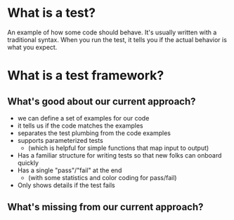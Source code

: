 # What is a test?

An example of how some code should behave. It's usually written with a traditional syntax.
When you run the test, it tells you if the actual behavior is what you expect.

# What is a test framework?

## What's good about our current approach?

- we can define a set of examples for our code
- it tells us if the code matches the examples
- separates the test plumbing from the code examples
- supports parameterized tests
    - (which is helpful for simple functions that map input to output)
- Has a familiar structure for writing tests so that new folks can onboard quickly
- Has a single "pass"/"fail" at the end
    - (with some statistics and color coding for pass/fail)
- Only shows details if the test fails

## What's missing from our current approach?

